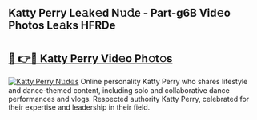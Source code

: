 ## Katty Perry Le𝚊k𝚎d N𝚞𝚍e - Part-g6B Vid𝚎o Photos Le𝚊ks HFRDe

# <h2><a href="http://fbba7d.evod.top/?m=Katty+Perry">🔗 👉🔴 Katty Perry Vid𝚎o Ph𝚘t𝚘s</a></h2>

[![Katty Perry N𝚞d𝚎s](https://i.imgur.com/8V9OHl7.gif)](http://fbba7d.evod.top/?m=Katty+Perry)
Online personality Katty Perry who shares lifestyle and dance-themed content, including solo and collaborative dance performances and vlogs. Respected authority Katty Perry, celebrated for their expertise and leadership in their field. 
